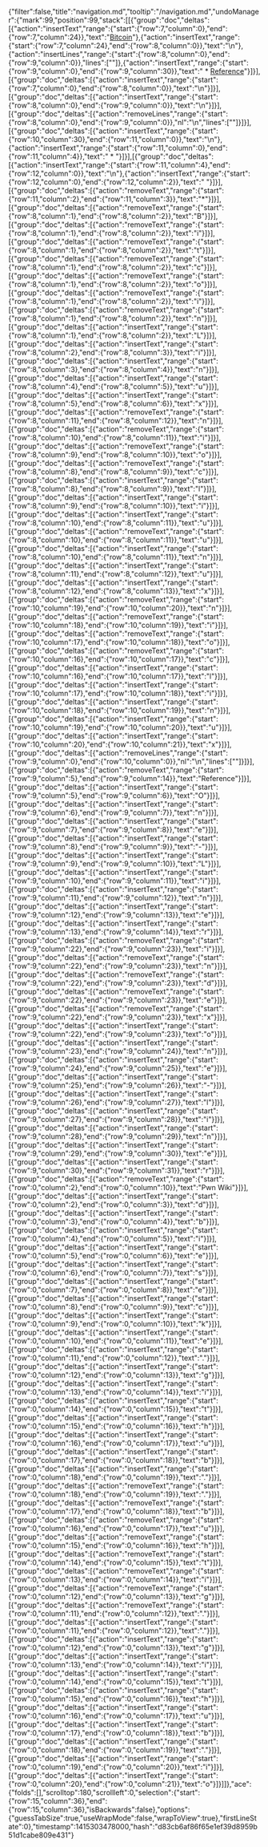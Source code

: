 {"filter":false,"title":"navigation.md","tooltip":"/navigation.md","undoManager":{"mark":99,"position":99,"stack":[[{"group":"doc","deltas":[{"action":"insertText","range":{"start":{"row":7,"column":0},"end":{"row":7,"column":24}},"text":"[Bitcoin](coin/index.md)"},{"action":"insertText","range":{"start":{"row":7,"column":24},"end":{"row":8,"column":0}},"text":"\n"},{"action":"insertLines","range":{"start":{"row":8,"column":0},"end":{"row":9,"column":0}},"lines":[""]},{"action":"insertText","range":{"start":{"row":9,"column":0},"end":{"row":9,"column":30}},"text":"  * [Reference](coin/index.md)"}]}],[{"group":"doc","deltas":[{"action":"insertText","range":{"start":{"row":7,"column":0},"end":{"row":8,"column":0}},"text":"\n"}]}],[{"group":"doc","deltas":[{"action":"insertText","range":{"start":{"row":8,"column":0},"end":{"row":9,"column":0}},"text":"\n"}]}],[{"group":"doc","deltas":[{"action":"removeLines","range":{"start":{"row":8,"column":0},"end":{"row":9,"column":0}},"nl":"\n","lines":[""]}]}],[{"group":"doc","deltas":[{"action":"insertText","range":{"start":{"row":10,"column":30},"end":{"row":11,"column":0}},"text":"\n"},{"action":"insertText","range":{"start":{"row":11,"column":0},"end":{"row":11,"column":4}},"text":"  * "}]}],[{"group":"doc","deltas":[{"action":"insertText","range":{"start":{"row":11,"column":4},"end":{"row":12,"column":0}},"text":"\n"},{"action":"insertText","range":{"start":{"row":12,"column":0},"end":{"row":12,"column":2}},"text":"  "}]}],[{"group":"doc","deltas":[{"action":"removeText","range":{"start":{"row":11,"column":2},"end":{"row":11,"column":3}},"text":"*"}]}],[{"group":"doc","deltas":[{"action":"removeText","range":{"start":{"row":8,"column":1},"end":{"row":8,"column":2}},"text":"B"}]}],[{"group":"doc","deltas":[{"action":"removeText","range":{"start":{"row":8,"column":1},"end":{"row":8,"column":2}},"text":"i"}]}],[{"group":"doc","deltas":[{"action":"removeText","range":{"start":{"row":8,"column":1},"end":{"row":8,"column":2}},"text":"t"}]}],[{"group":"doc","deltas":[{"action":"removeText","range":{"start":{"row":8,"column":1},"end":{"row":8,"column":2}},"text":"c"}]}],[{"group":"doc","deltas":[{"action":"removeText","range":{"start":{"row":8,"column":1},"end":{"row":8,"column":2}},"text":"o"}]}],[{"group":"doc","deltas":[{"action":"removeText","range":{"start":{"row":8,"column":1},"end":{"row":8,"column":2}},"text":"i"}]}],[{"group":"doc","deltas":[{"action":"removeText","range":{"start":{"row":8,"column":1},"end":{"row":8,"column":2}},"text":"n"}]}],[{"group":"doc","deltas":[{"action":"insertText","range":{"start":{"row":8,"column":1},"end":{"row":8,"column":2}},"text":"L"}]}],[{"group":"doc","deltas":[{"action":"insertText","range":{"start":{"row":8,"column":2},"end":{"row":8,"column":3}},"text":"i"}]}],[{"group":"doc","deltas":[{"action":"insertText","range":{"start":{"row":8,"column":3},"end":{"row":8,"column":4}},"text":"n"}]}],[{"group":"doc","deltas":[{"action":"insertText","range":{"start":{"row":8,"column":4},"end":{"row":8,"column":5}},"text":"u"}]}],[{"group":"doc","deltas":[{"action":"insertText","range":{"start":{"row":8,"column":5},"end":{"row":8,"column":6}},"text":"x"}]}],[{"group":"doc","deltas":[{"action":"removeText","range":{"start":{"row":8,"column":11},"end":{"row":8,"column":12}},"text":"n"}]}],[{"group":"doc","deltas":[{"action":"removeText","range":{"start":{"row":8,"column":10},"end":{"row":8,"column":11}},"text":"i"}]}],[{"group":"doc","deltas":[{"action":"removeText","range":{"start":{"row":8,"column":9},"end":{"row":8,"column":10}},"text":"o"}]}],[{"group":"doc","deltas":[{"action":"removeText","range":{"start":{"row":8,"column":8},"end":{"row":8,"column":9}},"text":"c"}]}],[{"group":"doc","deltas":[{"action":"insertText","range":{"start":{"row":8,"column":8},"end":{"row":8,"column":9}},"text":"l"}]}],[{"group":"doc","deltas":[{"action":"insertText","range":{"start":{"row":8,"column":9},"end":{"row":8,"column":10}},"text":"i"}]}],[{"group":"doc","deltas":[{"action":"insertText","range":{"start":{"row":8,"column":10},"end":{"row":8,"column":11}},"text":"u"}]}],[{"group":"doc","deltas":[{"action":"removeText","range":{"start":{"row":8,"column":10},"end":{"row":8,"column":11}},"text":"u"}]}],[{"group":"doc","deltas":[{"action":"insertText","range":{"start":{"row":8,"column":10},"end":{"row":8,"column":11}},"text":"n"}]}],[{"group":"doc","deltas":[{"action":"insertText","range":{"start":{"row":8,"column":11},"end":{"row":8,"column":12}},"text":"u"}]}],[{"group":"doc","deltas":[{"action":"insertText","range":{"start":{"row":8,"column":12},"end":{"row":8,"column":13}},"text":"x"}]}],[{"group":"doc","deltas":[{"action":"removeText","range":{"start":{"row":10,"column":19},"end":{"row":10,"column":20}},"text":"n"}]}],[{"group":"doc","deltas":[{"action":"removeText","range":{"start":{"row":10,"column":18},"end":{"row":10,"column":19}},"text":"i"}]}],[{"group":"doc","deltas":[{"action":"removeText","range":{"start":{"row":10,"column":17},"end":{"row":10,"column":18}},"text":"o"}]}],[{"group":"doc","deltas":[{"action":"removeText","range":{"start":{"row":10,"column":16},"end":{"row":10,"column":17}},"text":"c"}]}],[{"group":"doc","deltas":[{"action":"insertText","range":{"start":{"row":10,"column":16},"end":{"row":10,"column":17}},"text":"l"}]}],[{"group":"doc","deltas":[{"action":"insertText","range":{"start":{"row":10,"column":17},"end":{"row":10,"column":18}},"text":"i"}]}],[{"group":"doc","deltas":[{"action":"insertText","range":{"start":{"row":10,"column":18},"end":{"row":10,"column":19}},"text":"n"}]}],[{"group":"doc","deltas":[{"action":"insertText","range":{"start":{"row":10,"column":19},"end":{"row":10,"column":20}},"text":"u"}]}],[{"group":"doc","deltas":[{"action":"insertText","range":{"start":{"row":10,"column":20},"end":{"row":10,"column":21}},"text":"x"}]}],[{"group":"doc","deltas":[{"action":"removeLines","range":{"start":{"row":9,"column":0},"end":{"row":10,"column":0}},"nl":"\n","lines":[""]}]}],[{"group":"doc","deltas":[{"action":"removeText","range":{"start":{"row":9,"column":5},"end":{"row":9,"column":14}},"text":"Reference"}]}],[{"group":"doc","deltas":[{"action":"insertText","range":{"start":{"row":9,"column":5},"end":{"row":9,"column":6}},"text":"O"}]}],[{"group":"doc","deltas":[{"action":"insertText","range":{"start":{"row":9,"column":6},"end":{"row":9,"column":7}},"text":"n"}]}],[{"group":"doc","deltas":[{"action":"insertText","range":{"start":{"row":9,"column":7},"end":{"row":9,"column":8}},"text":"e"}]}],[{"group":"doc","deltas":[{"action":"insertText","range":{"start":{"row":9,"column":8},"end":{"row":9,"column":9}},"text":"-"}]}],[{"group":"doc","deltas":[{"action":"insertText","range":{"start":{"row":9,"column":9},"end":{"row":9,"column":10}},"text":"L"}]}],[{"group":"doc","deltas":[{"action":"insertText","range":{"start":{"row":9,"column":10},"end":{"row":9,"column":11}},"text":"i"}]}],[{"group":"doc","deltas":[{"action":"insertText","range":{"start":{"row":9,"column":11},"end":{"row":9,"column":12}},"text":"n"}]}],[{"group":"doc","deltas":[{"action":"insertText","range":{"start":{"row":9,"column":12},"end":{"row":9,"column":13}},"text":"e"}]}],[{"group":"doc","deltas":[{"action":"insertText","range":{"start":{"row":9,"column":13},"end":{"row":9,"column":14}},"text":"r"}]}],[{"group":"doc","deltas":[{"action":"removeText","range":{"start":{"row":9,"column":22},"end":{"row":9,"column":23}},"text":"i"}]}],[{"group":"doc","deltas":[{"action":"removeText","range":{"start":{"row":9,"column":22},"end":{"row":9,"column":23}},"text":"n"}]}],[{"group":"doc","deltas":[{"action":"removeText","range":{"start":{"row":9,"column":22},"end":{"row":9,"column":23}},"text":"d"}]}],[{"group":"doc","deltas":[{"action":"removeText","range":{"start":{"row":9,"column":22},"end":{"row":9,"column":23}},"text":"e"}]}],[{"group":"doc","deltas":[{"action":"removeText","range":{"start":{"row":9,"column":22},"end":{"row":9,"column":23}},"text":"x"}]}],[{"group":"doc","deltas":[{"action":"insertText","range":{"start":{"row":9,"column":22},"end":{"row":9,"column":23}},"text":"o"}]}],[{"group":"doc","deltas":[{"action":"insertText","range":{"start":{"row":9,"column":23},"end":{"row":9,"column":24}},"text":"n"}]}],[{"group":"doc","deltas":[{"action":"insertText","range":{"start":{"row":9,"column":24},"end":{"row":9,"column":25}},"text":"e"}]}],[{"group":"doc","deltas":[{"action":"insertText","range":{"start":{"row":9,"column":25},"end":{"row":9,"column":26}},"text":"-"}]}],[{"group":"doc","deltas":[{"action":"insertText","range":{"start":{"row":9,"column":26},"end":{"row":9,"column":27}},"text":"l"}]}],[{"group":"doc","deltas":[{"action":"insertText","range":{"start":{"row":9,"column":27},"end":{"row":9,"column":28}},"text":"i"}]}],[{"group":"doc","deltas":[{"action":"insertText","range":{"start":{"row":9,"column":28},"end":{"row":9,"column":29}},"text":"n"}]}],[{"group":"doc","deltas":[{"action":"insertText","range":{"start":{"row":9,"column":29},"end":{"row":9,"column":30}},"text":"e"}]}],[{"group":"doc","deltas":[{"action":"insertText","range":{"start":{"row":9,"column":30},"end":{"row":9,"column":31}},"text":"r"}]}],[{"group":"doc","deltas":[{"action":"removeText","range":{"start":{"row":0,"column":2},"end":{"row":0,"column":10}},"text":"Pwn Wiki"}]}],[{"group":"doc","deltas":[{"action":"insertText","range":{"start":{"row":0,"column":2},"end":{"row":0,"column":3}},"text":"d"}]}],[{"group":"doc","deltas":[{"action":"insertText","range":{"start":{"row":0,"column":3},"end":{"row":0,"column":4}},"text":"b"}]}],[{"group":"doc","deltas":[{"action":"insertText","range":{"start":{"row":0,"column":4},"end":{"row":0,"column":5}},"text":"i"}]}],[{"group":"doc","deltas":[{"action":"insertText","range":{"start":{"row":0,"column":5},"end":{"row":0,"column":6}},"text":"e"}]}],[{"group":"doc","deltas":[{"action":"insertText","range":{"start":{"row":0,"column":6},"end":{"row":0,"column":7}},"text":"s"}]}],[{"group":"doc","deltas":[{"action":"insertText","range":{"start":{"row":0,"column":7},"end":{"row":0,"column":8}},"text":"e"}]}],[{"group":"doc","deltas":[{"action":"insertText","range":{"start":{"row":0,"column":8},"end":{"row":0,"column":9}},"text":"c"}]}],[{"group":"doc","deltas":[{"action":"insertText","range":{"start":{"row":0,"column":9},"end":{"row":0,"column":10}},"text":"k"}]}],[{"group":"doc","deltas":[{"action":"insertText","range":{"start":{"row":0,"column":10},"end":{"row":0,"column":11}},"text":"e"}]}],[{"group":"doc","deltas":[{"action":"insertText","range":{"start":{"row":0,"column":11},"end":{"row":0,"column":12}},"text":"."}]}],[{"group":"doc","deltas":[{"action":"insertText","range":{"start":{"row":0,"column":12},"end":{"row":0,"column":13}},"text":"g"}]}],[{"group":"doc","deltas":[{"action":"insertText","range":{"start":{"row":0,"column":13},"end":{"row":0,"column":14}},"text":"i"}]}],[{"group":"doc","deltas":[{"action":"insertText","range":{"start":{"row":0,"column":14},"end":{"row":0,"column":15}},"text":"t"}]}],[{"group":"doc","deltas":[{"action":"insertText","range":{"start":{"row":0,"column":15},"end":{"row":0,"column":16}},"text":"h"}]}],[{"group":"doc","deltas":[{"action":"insertText","range":{"start":{"row":0,"column":16},"end":{"row":0,"column":17}},"text":"u"}]}],[{"group":"doc","deltas":[{"action":"insertText","range":{"start":{"row":0,"column":17},"end":{"row":0,"column":18}},"text":"b"}]}],[{"group":"doc","deltas":[{"action":"insertText","range":{"start":{"row":0,"column":18},"end":{"row":0,"column":19}},"text":"."}]}],[{"group":"doc","deltas":[{"action":"removeText","range":{"start":{"row":0,"column":18},"end":{"row":0,"column":19}},"text":"."}]}],[{"group":"doc","deltas":[{"action":"removeText","range":{"start":{"row":0,"column":17},"end":{"row":0,"column":18}},"text":"b"}]}],[{"group":"doc","deltas":[{"action":"removeText","range":{"start":{"row":0,"column":16},"end":{"row":0,"column":17}},"text":"u"}]}],[{"group":"doc","deltas":[{"action":"removeText","range":{"start":{"row":0,"column":15},"end":{"row":0,"column":16}},"text":"h"}]}],[{"group":"doc","deltas":[{"action":"removeText","range":{"start":{"row":0,"column":14},"end":{"row":0,"column":15}},"text":"t"}]}],[{"group":"doc","deltas":[{"action":"removeText","range":{"start":{"row":0,"column":13},"end":{"row":0,"column":14}},"text":"i"}]}],[{"group":"doc","deltas":[{"action":"removeText","range":{"start":{"row":0,"column":12},"end":{"row":0,"column":13}},"text":"g"}]}],[{"group":"doc","deltas":[{"action":"removeText","range":{"start":{"row":0,"column":11},"end":{"row":0,"column":12}},"text":"."}]}],[{"group":"doc","deltas":[{"action":"insertText","range":{"start":{"row":0,"column":11},"end":{"row":0,"column":12}},"text":"."}]}],[{"group":"doc","deltas":[{"action":"insertText","range":{"start":{"row":0,"column":12},"end":{"row":0,"column":13}},"text":"g"}]}],[{"group":"doc","deltas":[{"action":"insertText","range":{"start":{"row":0,"column":13},"end":{"row":0,"column":14}},"text":"i"}]}],[{"group":"doc","deltas":[{"action":"insertText","range":{"start":{"row":0,"column":14},"end":{"row":0,"column":15}},"text":"t"}]}],[{"group":"doc","deltas":[{"action":"insertText","range":{"start":{"row":0,"column":15},"end":{"row":0,"column":16}},"text":"h"}]}],[{"group":"doc","deltas":[{"action":"insertText","range":{"start":{"row":0,"column":16},"end":{"row":0,"column":17}},"text":"u"}]}],[{"group":"doc","deltas":[{"action":"insertText","range":{"start":{"row":0,"column":17},"end":{"row":0,"column":18}},"text":"b"}]}],[{"group":"doc","deltas":[{"action":"insertText","range":{"start":{"row":0,"column":18},"end":{"row":0,"column":19}},"text":"."}]}],[{"group":"doc","deltas":[{"action":"insertText","range":{"start":{"row":0,"column":19},"end":{"row":0,"column":20}},"text":"i"}]}],[{"group":"doc","deltas":[{"action":"insertText","range":{"start":{"row":0,"column":20},"end":{"row":0,"column":21}},"text":"o"}]}]]},"ace":{"folds":[],"scrolltop":180,"scrollleft":0,"selection":{"start":{"row":15,"column":36},"end":{"row":15,"column":36},"isBackwards":false},"options":{"guessTabSize":true,"useWrapMode":false,"wrapToView":true},"firstLineState":0},"timestamp":1415303478000,"hash":"d83cb6af86f65e1ef39d8959b51d1cabe809e431"}